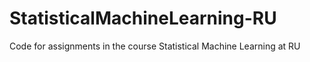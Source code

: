 # StatisticalMachineLearning-RU
Code for assignments in the course Statistical Machine Learning at RU
